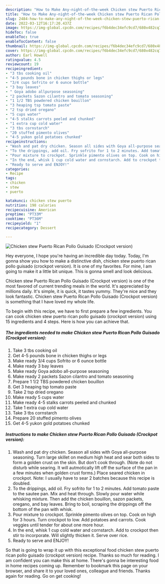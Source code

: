 ```yaml
---
description: "How to Make Any-night-of-the-week Chicken stew Puerto Rican Pollo Guisado (Crockpot version)"
title: "How to Make Any-night-of-the-week Chicken stew Puerto Rican Pollo Guisado (Crockpot version)"
slug: 2484-how-to-make-any-night-of-the-week-chicken-stew-puerto-rican-pollo-guisado-crockpot-version
date: 2022-03-12T16:17:20.437Z
image: https://img-global.cpcdn.com/recipes/f6b4dec34efc9cd7/680x482cq70/chicken-stew-puerto-rican-pollo-guisado-crockpot-version-recipe-main-photo.jpg
hideToc: false
enableToc: true
enableTocContent: false
thumbnail: https://img-global.cpcdn.com/recipes/f6b4dec34efc9cd7/680x482cq70/chicken-stew-puerto-rican-pollo-guisado-crockpot-version-recipe-main-photo.jpg
cover: https://img-global.cpcdn.com/recipes/f6b4dec34efc9cd7/680x482cq70/chicken-stew-puerto-rican-pollo-guisado-crockpot-version-recipe-main-photo.jpg
author: Earl Howell
ratingvalue: 4.5
reviewcount: 19
recipeingredient:
- "3 tbs cooking oil"
- "4-5 pounds bone in chicken thighs or legs"
- "3/4 cups Sofrito or 6 ounce bottle"
- "3 bay leaves"
- " Goya adobo allpurpose seasoning"
- "2 packets Sazon cilantro and tomato seasoning"
- "1 1/2 TBS powdered chicken bouillon"
- "3 heaping tsp tomato paste"
- "2 tsp dried oregano"
- "5 cups water"
- "4-5 stalks carrots peeled and chunked"
- "1 extra cup cold water"
- "3 tbs cornstarch"
- "20 stuffed pimento olives"
- "4-5 yukon gold potatoes chunked"
recipeinstructions:
- "Wash and pat dry chicken. Season all sides with Goya all-purpose seasoning. Turn large skillet on medium high heat and sear both sides to form a golden crust on the skin. But don’t cook through. (Note do not disturb while searing. It will autmotically lift off the surface of the pan in a few minutes when golden crust forms.) Place seared chicken in crockpot. Note: I usually have to sear 2 batches because this recipe is doubled."
- "To the drippings, add oil. Fry sofrito for 1 to 2 minutes. Add tomato paste to the sautee pan. Mix and heat through. Slowly pour water while whisking mixture. Then add the chicken bouillon, sazon packets, oregano, and bay leaves. Bring to boil, scraping the drippings off the bottom of the pan with whisk."
- "Pour mixture to crockpot. Sprinkle pimento olives on top. Cook on high for 3 hours. Turn crockpot to low. Add potatoes and carrots. Cook veggies until tender for about one more hour."
- "In the end, whisk 1 cup cold water and cornstarch. Add to crockpot then stir to incorporate. Will slightly thicken it. Serve over rice."
- "Ready to serve and ENJOY!"
categories:
- Recipe
tags:
- chicken
- stew
- puerto

katakunci: chicken stew puerto 
nutrition: 198 calories
recipecuisine: American
preptime: "PT33M"
cooktime: "PT36M"
recipeyield: "1"
recipecategory: Dessert

---
```



![Chicken stew Puerto Rican Pollo Guisado (Crockpot version)](https://img-global.cpcdn.com/recipes/f6b4dec34efc9cd7/680x482cq70/chicken-stew-puerto-rican-pollo-guisado-crockpot-version-recipe-main-photo.jpg)

Hey everyone, I hope you're having an incredible day today. Today, I'm gonna show you how to make a distinctive dish, chicken stew puerto rican pollo guisado (crockpot version). It is one of my favorites. For mine, I am going to make it a little bit unique. This is gonna smell and look delicious.

Chicken stew Puerto Rican Pollo Guisado (Crockpot version) is one of the most favored of current trending meals in the world. It's appreciated by millions daily. It's simple, it is quick, it tastes yummy. They're nice and they look fantastic. Chicken stew Puerto Rican Pollo Guisado (Crockpot version) is something that I have loved my whole life.




To begin with this recipe, we have to first prepare a few ingredients. You can cook chicken stew puerto rican pollo guisado (crockpot version) using 15 ingredients and 4 steps. Here is how you can achieve that.

<!--inarticleads1-->

##### The ingredients needed to make Chicken stew Puerto Rican Pollo Guisado (Crockpot version):

1. Take 3 tbs cooking oil
1. Get 4-5 pounds bone in chicken thighs or legs
1. Make ready 3/4 cups Sofrito or 6 ounce bottle
1. Make ready 3 bay leaves
1. Make ready  Goya adobo all-purpose seasoning
1. Make ready 2 packets Sazon cilantro and tomato seasoning
1. Prepare 1 1/2 TBS powdered chicken bouillon
1. Get 3 heaping tsp tomato paste
1. Take 2 tsp dried oregano
1. Make ready 5 cups water
1. Make ready 4-5 stalks carrots peeled and chunked
1. Take 1 extra cup cold water
1. Take 3 tbs cornstarch
1. Prepare 20 stuffed pimento olives
1. Get 4-5 yukon gold potatoes chunked




<!--inarticleads2-->

##### Instructions to make Chicken stew Puerto Rican Pollo Guisado (Crockpot version):

1. Wash and pat dry chicken. Season all sides with Goya all-purpose seasoning. Turn large skillet on medium high heat and sear both sides to form a golden crust on the skin. But don’t cook through. (Note do not disturb while searing. It will autmotically lift off the surface of the pan in a few minutes when golden crust forms.) Place seared chicken in crockpot. Note: I usually have to sear 2 batches because this recipe is doubled.
1. To the drippings, add oil. Fry sofrito for 1 to 2 minutes. Add tomato paste to the sautee pan. Mix and heat through. Slowly pour water while whisking mixture. Then add the chicken bouillon, sazon packets, oregano, and bay leaves. Bring to boil, scraping the drippings off the bottom of the pan with whisk.
1. Pour mixture to crockpot. Sprinkle pimento olives on top. Cook on high for 3 hours. Turn crockpot to low. Add potatoes and carrots. Cook veggies until tender for about one more hour.
1. In the end, whisk 1 cup cold water and cornstarch. Add to crockpot then stir to incorporate. Will slightly thicken it. Serve over rice.
1. Ready to serve and ENJOY!



So that is going to wrap it up with this exceptional food chicken stew puerto rican pollo guisado (crockpot version) recipe. Thanks so much for reading. I am confident you can make this at home. There's gonna be interesting food in home recipes coming up. Remember to bookmark this page on your browser, and share it to your loved ones, colleague and friends. Thanks again for reading. Go on get cooking!
